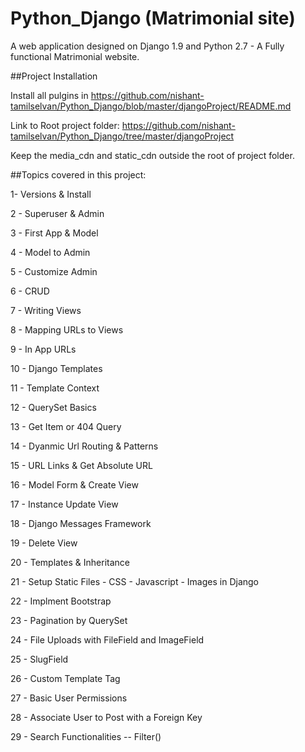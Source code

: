 # Python_Django (Matrimonial site)
A web application designed on Django 1.9 and Python 2.7 - A Fully functional Matrimonial website.

##Project Installation

Install all pulgins in https://github.com/nishant-tamilselvan/Python_Django/blob/master/djangoProject/README.md

Link to Root project folder: https://github.com/nishant-tamilselvan/Python_Django/tree/master/djangoProject

Keep the media_cdn and static_cdn outside the root of project folder.

##Topics covered in this project:

1- Versions & Install

2 - Superuser & Admin

3 - First App & Model

4 - Model to Admin

5 - Customize Admin

6 - CRUD

7 - Writing Views

8 - Mapping URLs to Views

9 - In App URLs

10 - Django Templates

11 - Template Context

12 - QuerySet Basics

13 - Get Item or 404 Query

14 - Dyanmic Url Routing & Patterns

15 - URL Links & Get Absolute URL

16 - Model Form & Create View

17 - Instance Update View

18 - Django Messages Framework

19 - Delete View

20 - Templates & Inheritance

21 - Setup Static Files - CSS - Javascript - Images in Django

22 - Implment Bootstrap

23 - Pagination by QuerySet

24 - File Uploads with FileField and ImageField

25 - SlugField

26 - Custom Template Tag

27 - Basic User Permissions

28 - Associate User to Post with a Foreign Key

29 - Search Functionalities -- Filter()

